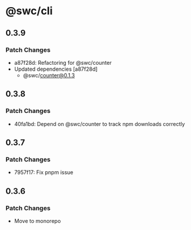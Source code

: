 # @swc/cli

## 0.3.9

### Patch Changes

-   a87f28d: Refactoring for @swc/counter
-   Updated dependencies [a87f28d]
    -   @swc/counter@0.1.3

## 0.3.8

### Patch Changes

-   40fa1bd: Depend on @swc/counter to track npm downloads correctly

## 0.3.7

### Patch Changes

-   7957f17: Fix pnpm issue

## 0.3.6

### Patch Changes

-   Move to monorepo
